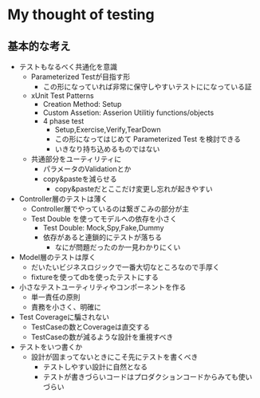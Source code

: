# My thought of testing

## 基本的な考え

- テストもなるべく共通化を意識
  - Parameterized Testが目指す形
    - この形になっていれば非常に保守しやすいテストにになっている証
  - xUnit Test Patterns
    - Creation Method: Setup
    - Custom Assetion: Asserion Utilitiy functions/objects
    - 4 phase test
      - Setup,Exercise,Verify,TearDown
      - この形になってはじめて Parameterized Test を検討できる
      - いきなり持ち込めるものではない
  - 共通部分をユーティリティに
    - パラメータのValidationとか
    - copy&pasteを減らせる
      - copy&pasteだとここだけ変更し忘れが起きやすい
- Controller層のテストは薄く
  - Controller層でやっているのは繋ぎこみの部分が主
  - Test Double を使ってモデルへの依存を小さく
    - Test Double: Mock,Spy,Fake,Dummy
    - 依存があると連鎖的にテストが落ちる
      - なにが問題だったのか一見わかりにくい
- Model層のテストは厚く
  - だいたいビジネスロジックで一番大切なところなので手厚く
  - fixtureを使ってdbを使ったテストにする
- 小さなテストユーティリティやコンポーネントを作る
  - 単一責任の原則
  - 責務を小さく、明確に
- Test Coverageに騙されない
  - TestCaseの数とCoverageは直交する
  - TestCaseの数が減るような設計を重視すべき
- テストをいつ書くか
  - 設計が固まってないときにこそ先にテストを書くべき
    - テストしやすい設計に自然となる
    - テストが書きづらいコードはプロダクションコードからみても使いづらい
